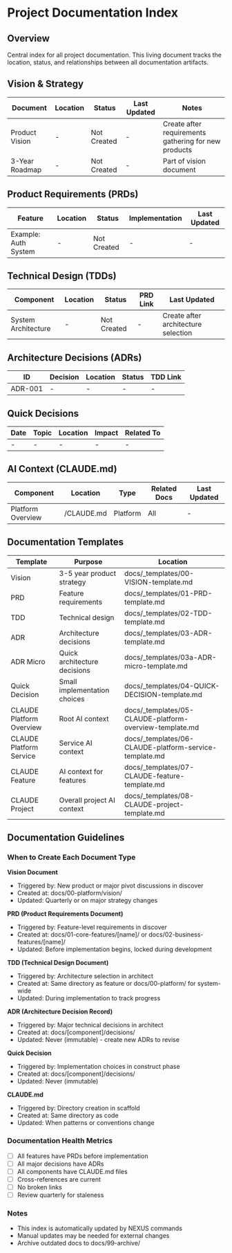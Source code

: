 # Project Documentation Index

## Overview
Central index for all project documentation. This living document tracks the location, status, and relationships between all documentation artifacts.

## Vision & Strategy
| Document | Location | Status | Last Updated | Notes |
|----------|----------|--------|--------------|-------|
| Product Vision | - | Not Created | - | Create after requirements gathering for new products |
| 3-Year Roadmap | - | Not Created | - | Part of vision document |

## Product Requirements (PRDs)
| Feature | Location | Status | Implementation | Last Updated |
|---------|----------|--------|----------------|--------------|
| Example: Auth System | - | Not Created | - | - |

## Technical Design (TDDs)
| Component | Location | Status | PRD Link | Last Updated |
|-----------|----------|--------|----------|--------------|
| System Architecture | - | Not Created | - | Create after architecture selection |

## Architecture Decisions (ADRs)
| ID | Decision | Location | Status | TDD Link |
|----|----------|----------|--------|----------|
| ADR-001 | - | - | - | - |

## Quick Decisions
| Date | Topic | Location | Impact | Related To |
|------|-------|----------|--------|------------|
| - | - | - | - | - |

## AI Context (CLAUDE.md)
| Component | Location | Type | Related Docs | Last Updated |
|-----------|----------|------|--------------|--------------|
| Platform Overview | /CLAUDE.md | Platform | All | - |

## Documentation Templates
| Template | Purpose | Location |
|----------|---------|----------|
| Vision | 3-5 year product strategy | docs/_templates/00-VISION-template.md |
| PRD | Feature requirements | docs/_templates/01-PRD-template.md |
| TDD | Technical design | docs/_templates/02-TDD-template.md |
| ADR | Architecture decisions | docs/_templates/03-ADR-template.md |
| ADR Micro | Quick architecture decisions | docs/_templates/03a-ADR-micro-template.md |
| Quick Decision | Small implementation choices | docs/_templates/04-QUICK-DECISION-template.md |
| CLAUDE Platform Overview | Root AI context | docs/_templates/05-CLAUDE-platform-overview-template.md |
| CLAUDE Platform Service | Service AI context | docs/_templates/06-CLAUDE-platform-service-template.md |
| CLAUDE Feature | AI context for features | docs/_templates/07-CLAUDE-feature-template.md |
| CLAUDE Project | Overall project AI context | docs/_templates/08-CLAUDE-project-template.md |

## Documentation Guidelines

### When to Create Each Document Type

**Vision Document**
- Triggered by: New product or major pivot discussions in discover
- Created at: docs/00-platform/vision/
- Updated: Quarterly or on major strategy changes

**PRD (Product Requirements Document)**
- Triggered by: Feature-level requirements in discover
- Created at: docs/01-core-features/[name]/ or docs/02-business-features/[name]/
- Updated: Before implementation begins, locked during development

**TDD (Technical Design Document)**
- Triggered by: Architecture selection in architect
- Created at: Same directory as feature or docs/00-platform/ for system-wide
- Updated: During implementation to track progress

**ADR (Architecture Decision Record)**
- Triggered by: Major technical decisions in architect
- Created at: docs/[component]/decisions/
- Updated: Never (immutable) - create new ADRs to revise

**Quick Decision**
- Triggered by: Implementation choices in construct phase
- Created at: docs/[component]/decisions/
- Updated: Never (immutable)

**CLAUDE.md**
- Triggered by: Directory creation in scaffold
- Created at: Same directory as code
- Updated: When patterns or conventions change

### Documentation Health Metrics
- [ ] All features have PRDs before implementation
- [ ] All major decisions have ADRs
- [ ] All components have CLAUDE.md files
- [ ] Cross-references are current
- [ ] No broken links
- [ ] Review quarterly for staleness

### Notes
- This index is automatically updated by NEXUS commands
- Manual updates may be needed for external changes
- Archive outdated docs to docs/99-archive/